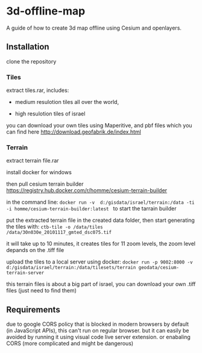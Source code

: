 # 3d-offline-map

A guide of how to create 3d map offline using Cesium and openlayers. 

## Installation

clone the repository

### Tiles
extract tiles.rar,
includes:
  * medium resulotion tiles all over the world,

  * high resulotion tiles of israel

you can download your own tiles using Maperitive, and pbf files which you can find here http://download.geofabrik.de/index.html

### Terrain
extract terrain file.rar

install docker for windows

then pull cesium terrain builder https://registry.hub.docker.com/r/homme/cesium-terrain-builder

in the command line: ```docker run -v  d:/gisdata/israel/terrain:/data -ti -i homme/cesium-terrain-builder:latest ``` to start the tarrain builder

put the extracted terrain file in the created data folder, then start generating the tiles with: 
```ctb-tile -o /data/tiles /data/30n030e_20101117_gmted_dsc075.tif```

it will take up to 10 minutes, it creates tiles for 11 zoom levels, the zoom level depands on the .tiff file

upload the tiles to a local server using docker:
```docker run -p 9002:8000 -v d:/gisdata/israel/terrain:/data/tilesets/terrain geodata/cesium-terrain-server```

this terrain files is about a big part of israel, you can download your own .tiff files (just need to find them)

## Requirements
due to google CORS policy that is blocked in modern browsers by default (in JavaScript APIs), this can't run on regular browser.
but it can easily be avoided by running it using visual code live server extension.
or enabaling CORS (more complicated and might be dangerous)
